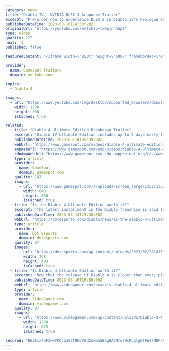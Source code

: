```yaml
---
category: news
title: "Diablo IV | NVIDIA DLSS 3 Announce Trailer"
excerpt: "Pre-order now to experience DLSS 2 in Diablo IV's Prologue and first act between March 17th to 19th and in the Open Beta from ..."
publishedDateTime: 2023-03-16T14:30:28Z
originalUrl: "https://youtube.com/watch?v=tx0pjnnh5p8"
type: video
quality: 122
heat: -1
published: false

featuredContent: "<iframe width=\"800\" height=\"500\" frameborder=\"0\" src=\"https://www.youtube.com/embed/tx0pjnnh5p8\" allow=\"accelerometer; autoplay; encrypted-media; gyroscope; picture-in-picture\" allowfullscreen></iframe>"

provider:
  name: GameSpot Trailers
  domain: youtube.com

topics:
  - Diablo 4

images:
  - url: "https://www.youtube.com/img/desktop/supported_browsers/dinosaur.png"
    width: 1200
    height: 800
    isCached: true

related:
  - title: "Diablo 4 Ultimate Edition Breakdown Trailer"
    excerpt: "Diablo IV Ultimate Edition includes up to 4 days early launch access, exclusive in-game mounts, the Accelerated Seasonal Battle Pass Unlock, and more! Diablo IV is available on June 6th, 2023. Return to Darkness with endless demons to slaughter ..."
    publishedDateTime: 2023-03-14T09:39:00Z
    webUrl: "https://www.gamespot.com/videos/diablo-4-ultimate-edition-breakdown-trailer/2300-6460851/"
    ampWebUrl: "https://www.gamespot.com/amp-videos/diablo-4-ultimate-edition-breakdown-trailer/2300-6460851/"
    cdnAmpWebUrl: "https://www-gamespot-com.cdn.ampproject.org/c/s/www.gamespot.com/amp-videos/diablo-4-ultimate-edition-breakdown-trailer/2300-6460851/"
    type: article
    provider:
      name: GameSpot
      domain: gamespot.com
    quality: 147
    images:
      - url: "https://www.gamespot.com/a/uploads/screen_large/1352/13527689/4112039-diabloiv_ultimateeditionbreakdown.mp4.00_00_04_01.still001.jpg"
        width: 640
        height: 360
        isCached: true
  - title: "Is the Diablo 4 Ultimate Edition worth it?"
    excerpt: "The latest installment in the Diablo franchise is said to provide the ultimate action RPG experience. In Diablo -like fashion, there will be countless enemies, hellish dungeons, and epic loot for you ..."
    publishedDateTime: 2023-03-14T23:38:00Z
    webUrl: "https://dotesports.com/diablo/news/is-the-diablo-4-ultimate-edition-worth-it"
    type: article
    provider:
      name: Dot Esports
      domain: dotesports.com
    quality: 87
    images:
      - url: "https://dotesports.com/wp-content/uploads/2023/02/28181511/diablo-4-1.png?resize=768,403"
        width: 768
        height: 403
        isCached: true
  - title: "Is Diablo 4 Ultimate Edition worth it?"
    excerpt: "Now that the release of Diablo 4 is closer than ever, players are starting to ask questions about the different editions that Blizzard has on offer. NOW READ: Is Diablo 4 Deluxe Edition worth it? A ..."
    publishedDateTime: 2023-03-16T18:50:00Z
    webUrl: "https://www.videogamer.com/news/is-diablo-4-ultimate-edition-worth-it/"
    type: article
    provider:
      name: VideoGamer.com
      domain: videogamer.com
    quality: 87
    images:
      - url: "https://www.videogamer.com/wp-content/uploads/Diablo-4-4.jpg"
        width: 1200
        height: 675
        isCached: true

secured: "EEZS1xfdF3kwYKOc2a9zT8UwV9d2swKa5BEg0AENrqsWcPLqlgNfPW4zN8FrRRpuIXXxDSq/R7vvXpRBkkXNs7ywp3NuqXQuGdfCwNoo2CzVYE/9MelYhC1T3sF8ndTTfE/2ZhJRLHuVrhwDcx3MoUbZU5s31ynuHTbuCmXrcU0R8ZfZ6ljPd9HVJ5EWgzNNommSsUX6tnQ8pT7eowPzHop6Rv9LJ/7hi9jt3DwWxnz9YUKOz8Cyr+gpjxNb5sW4p3/l1XwV165iRB80BSlE2BnqAyCNVe1LfNuJ+bVmsdMRp02X5sFin2F5TELxRgJeFf6UXujI3izpndZxSXUNISMr5Ak78j7EgQhMvdKKoO11Vk+hr+WLUjXuyOK96c5LqNWxkGi6yMKL67uZFdukPQ==;HlBrP3h06SufcSLTCol1XQ=="
---
```


